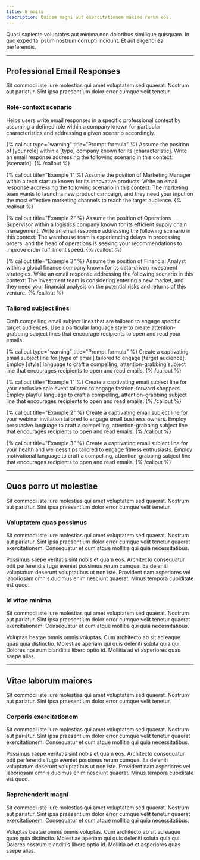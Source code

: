```yaml
---
title: E-mails
description: Quidem magni aut exercitationem maxime rerum eos.
---
```


Quasi sapiente voluptates aut minima non doloribus similique quisquam. In quo expedita ipsum nostrum corrupti incidunt. Et aut eligendi ea perferendis.

---

## Professional Email Responses

Sit commodi iste iure molestias qui amet voluptatem sed quaerat. Nostrum aut pariatur. Sint ipsa praesentium dolor error cumque velit tenetur.

### Role-context scenario

Helps users write email responses in a specific professional context by assuming a defined role within a company known for particular characteristics and addressing a given scenario accordingly.

{% callout type="warning" title="Prompt formula" %}
Assume the position of [your role] within a [type] company known for its [characteristic]. Write an email response addressing the following scenario in this context: [scenario].
{% /callout %}

{% callout title="Example 1" %}
Assume the position of Marketing Manager within a tech startup known for its innovative products. Write an email response addressing the following scenario in this context: The marketing team wants to launch a new product campaign, and they need your input on the most effective marketing channels to reach the target audience.
{% /callout %}

{% callout title="Example 2" %}
Assume the position of Operations Supervisor within a logistics company known for its efficient supply chain management. Write an email response addressing the following scenario in this context: The warehouse team is experiencing delays in processing orders, and the head of operations is seeking your recommendations to improve order fulfillment speed.
{% /callout %}

{% callout title="Example 3" %}
Assume the position of Financial Analyst within a global finance company known for its data-driven investment strategies. Write an email response addressing the following scenario in this context: The investment team is considering entering a new market, and they need your financial analysis on the potential risks and returns of this venture.
{% /callout %}

### Tailored subject lines

Craft compelling email subject lines that are tailored to engage specific target audiences. Use a particular language style to create attention-grabbing subject lines that encourage recipients to open and read your emails.

{% callout type="warning" title="Prompt formula" %}
Create a captivating email subject line for [type of email] tailored to engage [target audience]. Employ [style] language to craft a compelling, attention-grabbing subject line that encourages recipients to open and read emails.
{% /callout %}

{% callout title="Example 1" %}
Create a captivating email subject line for your exclusive sale event tailored to engage fashion-forward shoppers. Employ playful language to craft a compelling, attention-grabbing subject line that encourages recipients to open and read emails.
{% /callout %}

{% callout title="Example 2" %}
Create a captivating email subject line for your webinar invitation tailored to engage small business owners. Employ persuasive language to craft a compelling, attention-grabbing subject line that encourages recipients to open and read emails.
{% /callout %}

{% callout title="Example 3" %}
Create a captivating email subject line for your health and wellness tips tailored to engage fitness enthusiasts. Employ motivational language to craft a compelling, attention-grabbing subject line that encourages recipients to open and read emails.
{% /callout %}

---

## Quos porro ut molestiae

Sit commodi iste iure molestias qui amet voluptatem sed quaerat. Nostrum aut pariatur. Sint ipsa praesentium dolor error cumque velit tenetur.

### Voluptatem quas possimus

Sit commodi iste iure molestias qui amet voluptatem sed quaerat. Nostrum aut pariatur. Sint ipsa praesentium dolor error cumque velit tenetur quaerat exercitationem. Consequatur et cum atque mollitia qui quia necessitatibus.

Possimus saepe veritatis sint nobis et quam eos. Architecto consequatur odit perferendis fuga eveniet possimus rerum cumque. Ea deleniti voluptatum deserunt voluptatibus ut non iste. Provident nam asperiores vel laboriosam omnis ducimus enim nesciunt quaerat. Minus tempora cupiditate est quod.

### Id vitae minima

Sit commodi iste iure molestias qui amet voluptatem sed quaerat. Nostrum aut pariatur. Sint ipsa praesentium dolor error cumque velit tenetur quaerat exercitationem. Consequatur et cum atque mollitia qui quia necessitatibus.

Voluptas beatae omnis omnis voluptas. Cum architecto ab sit ad eaque quas quia distinctio. Molestiae aperiam qui quis deleniti soluta quia qui. Dolores nostrum blanditiis libero optio id. Mollitia ad et asperiores quas saepe alias.

---

## Vitae laborum maiores

Sit commodi iste iure molestias qui amet voluptatem sed quaerat. Nostrum aut pariatur. Sint ipsa praesentium dolor error cumque velit tenetur.

### Corporis exercitationem

Sit commodi iste iure molestias qui amet voluptatem sed quaerat. Nostrum aut pariatur. Sint ipsa praesentium dolor error cumque velit tenetur quaerat exercitationem. Consequatur et cum atque mollitia qui quia necessitatibus.

Possimus saepe veritatis sint nobis et quam eos. Architecto consequatur odit perferendis fuga eveniet possimus rerum cumque. Ea deleniti voluptatum deserunt voluptatibus ut non iste. Provident nam asperiores vel laboriosam omnis ducimus enim nesciunt quaerat. Minus tempora cupiditate est quod.

### Reprehenderit magni

Sit commodi iste iure molestias qui amet voluptatem sed quaerat. Nostrum aut pariatur. Sint ipsa praesentium dolor error cumque velit tenetur quaerat exercitationem. Consequatur et cum atque mollitia qui quia necessitatibus.

Voluptas beatae omnis omnis voluptas. Cum architecto ab sit ad eaque quas quia distinctio. Molestiae aperiam qui quis deleniti soluta quia qui. Dolores nostrum blanditiis libero optio id. Mollitia ad et asperiores quas saepe alias.
